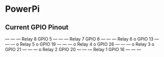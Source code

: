 # PowerPi

## Current GPIO Pinout

 
— — —
Relay 8            GPIO 5
— — — 
Relay 7            GPIO 6
— — — 
Relay 6   o        GPIO 13
— — —     o
Relay 5   o        GPIO 19
— — —     o
Relay 4   o        GPIO 26
— — —     o
Relay 3   o        GPIO 21
— — —     o
Relay 2            GPIO 20
— — — 
Relay 1            GPIO 16 
— — — 
